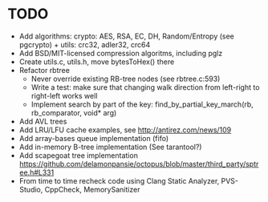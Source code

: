 # TODO

* Add algorithms: crypto: AES, RSA, EC, DH, Random/Entropy (see pgcrypto) + utils: crc32, adler32, crc64
* Add BSD/MIT-licensed compression algoritms, including pglz
* Create utils.c, utils.h, move bytesToHex() there
* Refactor rbtree
	* Never override existing RB-tree nodes (see rbtree.c:593)
	* Write a test: make sure that changing walk direction from left-right to right-left works well
	* Implement search by part of the key: find\_by\_partial\_key\_march(rb, rb\_comparator, void\* arg)
* Add AVL trees
* Add LRU/LFU cache examples, see http://antirez.com/news/109
* Add array-bases queue implementation (fifo)
* Add in-memory B-tree implementation (See tarantool?)
* Add scapegoat tree implementation https://github.com/delamonpansie/octopus/blob/master/third_party/sptree.h#L331
* From time to time recheck code using Clang Static Analyzer, PVS-Studio, CppCheck, MemorySanitizer
